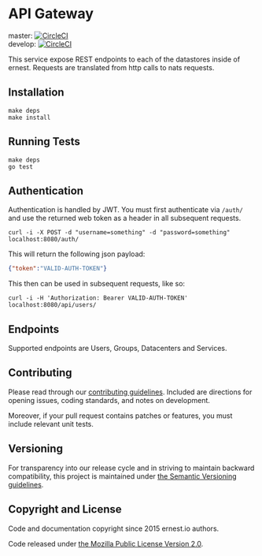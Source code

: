 # API Gateway

master:  [![CircleCI](https://circleci.com/gh/ernestio/api-gateway/tree/master.svg?style=shield)](https://circleci.com/gh/ernestio/api-gateway/tree/master)  
develop: [![CircleCI](https://circleci.com/gh/ernestio/api-gateway/tree/develop.svg?style=shield)](https://circleci.com/gh/ernestio/api-gateway/tree/develop)

This service expose REST endpoints to each of the datastores inside of ernest. Requests are translated from http calls to nats requests.

## Installation

```
make deps
make install
```

## Running Tests

```
make deps
go test
```

## Authentication

Authentication is handled by JWT. You must first authenticate via `/auth/` and use the returned web token as a header in all subsequent requests.

```
curl -i -X POST -d "username=something" -d "password=something" localhost:8080/auth/
```

This will return the following json payload:

```json
{"token":"VALID-AUTH-TOKEN"}
```

This then can be used in subsequent requests, like so:

```
curl -i -H 'Authorization: Bearer VALID-AUTH-TOKEN' localhost:8080/api/users/
```

## Endpoints

Supported endpoints are Users, Groups, Datacenters and Services.


## Contributing

Please read through our
[contributing guidelines](CONTRIBUTING.md).
Included are directions for opening issues, coding standards, and notes on
development.

Moreover, if your pull request contains patches or features, you must include
relevant unit tests.

## Versioning

For transparency into our release cycle and in striving to maintain backward
compatibility, this project is maintained under [the Semantic Versioning guidelines](http://semver.org/).

## Copyright and License

Code and documentation copyright since 2015 ernest.io authors.

Code released under
[the Mozilla Public License Version 2.0](LICENSE).
